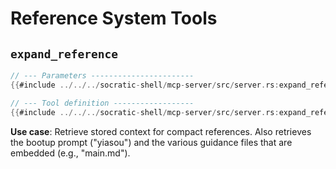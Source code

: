 # Reference System Tools

## `expand_reference`

```rust
// --- Parameters -----------------------
{{#include ../../../socratic-shell/mcp-server/src/server.rs:expand_reference_params}}

// --- Tool definition ------------------
{{#include ../../../socratic-shell/mcp-server/src/server.rs:expand_reference_tool}}
```

**Use case**: Retrieve stored context for compact references. Also retrieves the bootup prompt ("yiasou") and the various guidance files that are embedded (e.g., "main.md").
